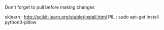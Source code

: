 Don't forget to pull before making changes

sklearn : http://scikit-learn.org/stable/install.html
PIL : sudo apt-get install python3-pillow
